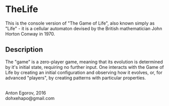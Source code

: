 # TheLife

This is the console version of "The Game of Life", also known simply as "Life" -
it is a cellular automaton devised by the British mathematician John Horton Conway in 1970.

## Description

The "game" is a zero-player game, meaning that its evolution is determined by it's initial state, requiring no further input.
One interacts with the Game of Life by creating an initial configuration and observing how it evolves,
or, for advanced "players", by creating patterns with particular properties.

<br>
Anton Egorov, 2016<br>
dohxehapo@gmail.com
